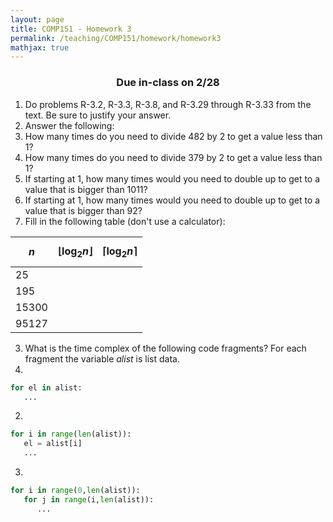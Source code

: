 ```yaml
---
layout: page
title: COMP151 - Homework 3
permalink: /teaching/COMP151/homework/homework3
mathjax: true
---
```


<h3 align="center">
 Due in-class on 2/28
</h3>

1. Do problems R-3.2, R-3.3, R-3.8, and R-3.29 through R-3.33 from the text. Be sure to justify your answer.
2. Answer the following:
  1. How many times do you need to divide 482 by 2 to get a value less than 1?
  2. How many times do you need to divide 379 by 2 to get a value less than 1?
  3. If starting at 1, how many times would you need to double up to get to a value that is bigger than 1011?
  4. If starting at 1, how many times would you need to double up to get to a value that is bigger than 92?
  5. Fill in the following table (don't use a calculator):

| $$n$$ | $$\lfloor \log_2{n} \rfloor$$ | $$\lceil \log_2{n} \rceil$$ |
| :--- | :---- | :--- |
| 25 | | |
| 195 | | |
| 15300 | | |
| 95127 | | |

3. What is the time complex of the following code fragments? For each fragment the variable *alist* is list data.  
  1.
  ```python
  for el in alist:
     ...
  ```
  2.
  ```python
  for i in range(len(alist)):
     el = alist[i]
     ...
  ```
  3.
  ```python
  for i in range(0,len(alist)):
     for j in range(i,len(alist)):
        ...
  ```
